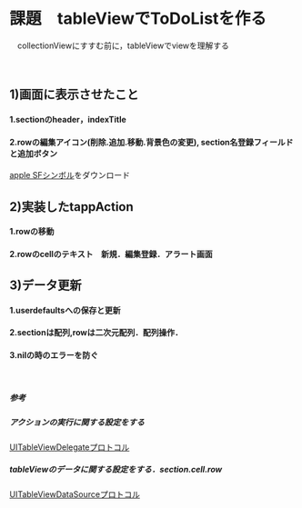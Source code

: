 # 課題　tableViewでToDoListを作る
　collectionViewにすすむ前に，tableViewでviewを理解する
 
<br>

## 1)画面に表示させたこと
#### 1.sectionのheader，indexTitle
#### 2.rowの編集アイコン(削除.追加.移動.背景色の変更), section名登録フィールドと追加ボタン
[apple SFシンボル](https://developer.apple.com/design/human-interface-guidelines/sf-symbols/overview/)をダウンロード
  
## 2)実装したtappAction
#### 1.rowの移動
#### 2.rowのcellのテキスト　新規．編集登録．アラート画面
  
## 3)データ更新
#### 1.userdefaultsへの保存と更新
#### 2.sectionは配列,rowは二次元配列．配列操作．
#### 3.nilの時のエラーを防ぐ
  
  
<br>

##### 参考
##### アクションの実行に関する設定をする  
[UITableViewDelegateプロトコル](https://secondflush2.blog.fc2.com/blog-entry-951.html)
##### tableViewのデータに関する設定をする．section.cell.row
[UITableViewDataSourceプロトコル](https://secondflush2.blog.fc2.com/blog-entry-952.html)
